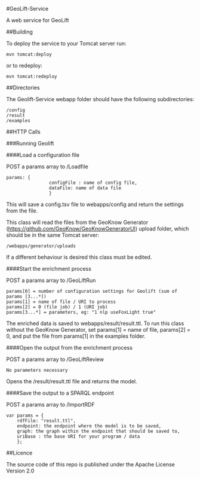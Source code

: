 #GeoLift-Service

A web service for GeoLift

##Building

To deploy the service to your Tomcat server run:

	mvn tomcat:deploy
	
or to redeploy:

	mvn tomcat:redeploy
	
##Directories
	
The Geolift-Service webapp folder should have the following subdirectories:

	/config
	/result
	/examples

##HTTP Calls

###Running Geolift

####Load a configuration file

POST a params array to /Loadfile

	params: {
					configFile : name of config file,
					dataFile: name of data file
				 	}
				 	
This will save a config.tsv file to webapps/config and return the settings from the file.

This class will read the files from the GeoKnow Generator (https://github.com/GeoKnow/GeoKnowGeneratorUI) upload 
folder, which should be in the same Tomcat server:

	/webapps/generator/uploads
	
If a different behaviour is desired this class must be edited.
				 	
####Start the enrichment process

POST a params array to /GeoLiftRun

	params[0] = number of configuration settings for Geolift (sum of params [3...*])
	params[1] = name of file / URI to process
	params[2] = 0 (file job) / 1 (URI job)
	params[3...*] = parameters, eg: "1 nlp useFoxLight true"
	
The enriched data is saved to webapps/result/result.ttl. To run this class without the GeoKnow Generator,
set params[1] = name of file, params[2] = 0, and put the file from params[1] in the examples folder.
	
####Open the output from the enrichment process

POST a params array to /GeoLiftReview

	No parameters necessary
	
Opens the /result/result.ttl file and returns the model.
	
####Save the output to a SPARQL endpoint
	
POST a params array to /ImportRDF

	var params = {
	    rdfFile: "result.ttl", 
	    endpoint: the endpoint where the model is to be saved, 
	    graph: the graph within the endpoint that should be saved to, 
	    uriBase : the base URI for your program / data 
	 	};
	

##Licence

The source code of this repo is published under the Apache License Version 2.0
